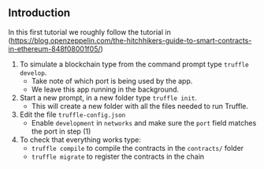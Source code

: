 ## Introduction
In this first tutorial we roughly follow the tutorial in (https://blog.openzeppelin.com/the-hitchhikers-guide-to-smart-contracts-in-ethereum-848f08001f05/)

1. To simulate a blockchain type from the command prompt type ```truffle develop```. 
	- Take note of which port is being used by the app. 
	- We leave this app running in the background.
2. Start a new prompt, in a new folder type ```truffle init```. 
	- This will create a new folder with all the files needed to run Truffle.
3. Edit the file ```truffle-config.json```
	- Enable ```development``` in ```networks``` and make sure the ```port``` field matches the port in step (1)
4. To check that everything works type:
	- ```truffle compile``` to compile the contracts in the ```contracts/``` folder
	- ```truffle migrate``` to register the contracts in the chain 
